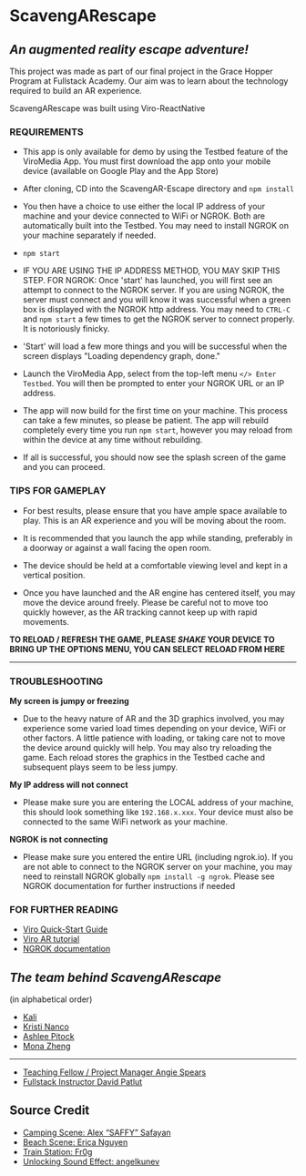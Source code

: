 # ScavengARescape

## _An augmented reality escape adventure!_

This project was made as part of our final project in the Grace Hopper Program at Fullstack Academy. Our aim was to learn about the technology required to build an AR experience.

ScavengARescape was built using Viro-ReactNative

### REQUIREMENTS

- This app is only available for demo by using the Testbed feature of the ViroMedia App. You must first download the app onto your mobile device (available on Google Play and the App Store)

* After cloning, CD into the ScavengAR-Escape directory and `npm install`

* You then have a choice to use either the local IP address of your machine and your device connected to WiFi or NGROK. Both are automatically built into the Testbed. You may need to install NGROK on your machine separately if needed.

* `npm start`

* IF YOU ARE USING THE IP ADDRESS METHOD, YOU MAY SKIP THIS STEP. FOR NGROK: Once 'start' has launched, you will first see an attempt to connect to the NGROK server. If you are using NGROK, the server must connect and you will know it was successful when a green box is displayed with the NGROK http address. You may need to `CTRL-C` and `npm start` a few times to get the NGROK server to connect properly. It is notoriously finicky.

- 'Start' will load a few more things and you will be successful when the screen displays "Loading dependency graph, done."

- Launch the ViroMedia App, select from the top-left menu `</> Enter Testbed`. You will then be prompted to enter your NGROK URL or an IP address.

- The app will now build for the first time on your machine. This process can take a few minutes, so please be patient. The app will rebuild completely every time you run `npm start`, however you may reload from within the device at any time without rebuilding.

- If all is successful, you should now see the splash screen of the game and you can proceed.

### TIPS FOR GAMEPLAY

- For best results, please ensure that you have ample space available to play. This is an AR experience and you will be moving about the room.

- It is recommended that you launch the app while standing, preferably in a doorway or against a wall facing the open room.

- The device should be held at a comfortable viewing level and kept in a vertical position.

- Once you have launched and the AR engine has centered itself, you may move the device around freely. Please be careful not to move too quickly however, as the AR tracking cannot keep up with rapid movements.

**TO RELOAD / REFRESH THE GAME, PLEASE _SHAKE_ YOUR DEVICE TO BRING UP THE OPTIONS MENU, YOU CAN SELECT RELOAD FROM HERE**

---

### TROUBLESHOOTING

**My screen is jumpy or freezing**

- Due to the heavy nature of AR and the 3D graphics involved, you may experience some varied load times depending on your device, WiFi or other factors. A little patience with loading, or taking care not to move the device around quickly will help. You may also try reloading the game. Each reload stores the graphics in the Testbed cache and subsequent plays seem to be less jumpy.

**My IP address will not connect**

- Please make sure you are entering the LOCAL address of your machine, this should look something like `192.168.x.xxx`. Your device must also be connected to the same WiFi network as your machine.

**NGROK is not connecting**

- Please make sure you entered the entire URL (including ngrok.io). If you are not able to connect to the NGROK server on your machine, you may need to reinstall NGROK globally `npm install -g ngrok`. Please see NGROK documentation for further instructions if needed

### FOR FURTHER READING

- [Viro Quick-Start Guide](https://docs.viromedia.com/docs/quick-start)
- [Viro AR tutorial](https://docs.viromedia.com/docs/tutorial-ar)
- [NGROK documentation](https://ngrok.com/docs)

## _The team behind ScavengARescape_

(in alphabetical order)

- [Kali](http://www.github.com/SlowGen)
- [Kristi Nanco](http://www.github.com/knanco)
- [Ashlee Pitock](http://www.github.com/AshleeKP)
- [Mona Zheng](http://www.github.com/catmemberMona)

---

- [Teaching Fellow / Project Manager Angie Spears](http://www.github.com/AMSpears)
- [Fullstack Instructor David Patlut](http://www.github.com/dpatlut)

## Source Credit

- [Camping Scene: Alex “SAFFY” Safayan](https://poly.google.com/view/3nj59_uuCbM)
- [Beach Scene: Erica Nguyen](https://poly.google.com/view/2mg94-lj5DS)
- [Train Station: Fr0g](https://sketchfab.com/3d-models/low-poly-american-metro-station-1fd4898142864627a52702061d0ee0f9#download)
- [Unlocking Sound Effect: angelkunev ](https://freesound.org/people/angelkunev/sounds/519065/) 
